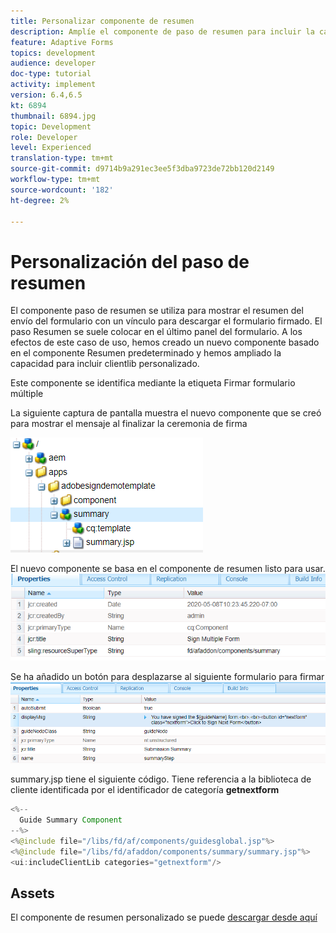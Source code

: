 ```yaml
---
title: Personalizar componente de resumen
description: Amplíe el componente de paso de resumen para incluir la capacidad de navegar al siguiente formulario en el paquete.
feature: Adaptive Forms
topics: development
audience: developer
doc-type: tutorial
activity: implement
version: 6.4,6.5
kt: 6894
thumbnail: 6894.jpg
topic: Development
role: Developer
level: Experienced
translation-type: tm+mt
source-git-commit: d9714b9a291ec3ee5f3dba9723de72bb120d2149
workflow-type: tm+mt
source-wordcount: '182'
ht-degree: 2%

---
```



# Personalización del paso de resumen

El componente paso de resumen se utiliza para mostrar el resumen del envío del formulario con un vínculo para descargar el formulario firmado. El paso Resumen se suele colocar en el último panel del formulario.
A los efectos de este caso de uso, hemos creado un nuevo componente basado en el componente Resumen predeterminado y hemos ampliado la capacidad para incluir clientlib personalizado.

Este componente se identifica mediante la etiqueta Firmar formulario múltiple

La siguiente captura de pantalla muestra el nuevo componente que se creó para mostrar el mensaje al finalizar la ceremonia de firma

![componente de resumen](assets/summary.PNG)

El nuevo componente se basa en el componente de resumen listo para usar.
![component-prop](assets/componentprop.PNG)

Se ha añadido un botón para desplazarse al siguiente formulario para firmar
![template-code](assets/template-code.PNG)

summary.jsp tiene el siguiente código. Tiene referencia a la biblioteca de cliente identificada por el identificador de categoría **getnextform**

```java
<%--
  Guide Summary Component
--%>
<%@include file="/libs/fd/af/components/guidesglobal.jsp"%>
<%@include file="/libs/fd/afaddon/components/summary/summary.jsp"%>
<ui:includeClientLib categories="getnextform"/>
```

## Assets

El componente de resumen personalizado se puede [descargar desde aquí](assets/custom-summary-step.zip)


